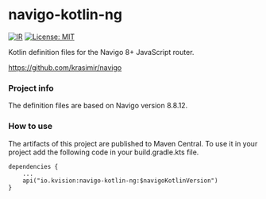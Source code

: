 # navigo-kotlin-ng

[![IR](https://img.shields.io/badge/Kotlin%2FJS-IR%20supported-yellow)](https://kotl.in/jsirsupported)
[![License: MIT](https://img.shields.io/badge/License-MIT-yellow.svg)](https://opensource.org/licenses/MIT)

Kotlin definition files for the Navigo 8+ JavaScript router.

https://github.com/krasimir/navigo

### Project info

The definition files are based on Navigo version 8.8.12.

### How to use

The artifacts of this project are published to Maven Central.
To use it in your project add the following code in your build.gradle.kts file.

    dependencies {
        ...
        api("io.kvision:navigo-kotlin-ng:$navigoKotlinVersion")
    }
